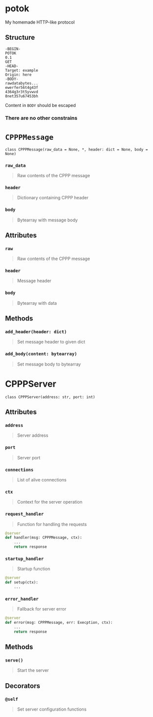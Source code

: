 ﻿# potok

My homemade HTTP-like protocol

## Structure
```
-BEGIN-
POTOK
0.1
GET
-HEAD-
Target: example
Origin: here
-BODY-
rawdatabytes...
ewerfer56t4g43f
4364g3r3t5yvwvd
8net357u67453bh 

```
Content in `BODY` should be escaped

### There are no other constrains

# `CPPPMessage`

`class CPPPMessage(raw_data = None, *, header: dict = None, body = None)`

### `raw_data`
> Raw contents of the CPPP message
### `header`
> Dictionary containing CPPP header
### `body`
> Bytearray with message body

## Attributes
### `raw`
> Raw contents of the CPPP message
### `header`
> Message header
### `body`
> Bytearray with data

## Methods
### `add_header(header: dict)`
> Set message header to given dict
### `add_body(content: bytearray)`
> Set message body to bytearray

# CPPPServer

`class CPPPServer(address: str, port: int)`

## Attributes
### `address`
> Server address
### `port`
> Server port
### `connections`
> List of alive connections
### `ctx`
> Context for the server operation

### `request_handler`
> Function for handling the requests
```py
@server
def handler(msg: CPPPMessage, ctx):
	...
	return response
```

### `startup_handler`
> Startup function
```py
@server
def setup(ctx):
	...
```

### `error_handler`
> Fallback for server error
```py
@server
def error(msg: CPPPMessage, err: Execption, ctx):
	...
	return response
```
## Methods
### `serve()`
> Start the server

## Decorators
### `@self`
> Set server configuration functions
